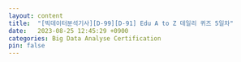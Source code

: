 ```yaml
---
layout: content
title:  "[빅데이터분석기사][D-99][D-91] Edu A to Z 데일리 퀴즈 5일차"
date:   2023-08-25 12:45:29 +0900
categories: Big Data Analyse Certification
pin: false
---
```




